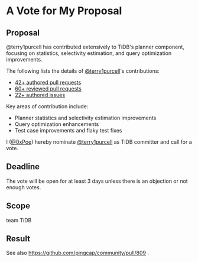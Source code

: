 # A Vote for My Proposal

## Proposal

@terry1purcell has contributed extensively to TiDB's planner component, focusing on statistics, selectivity estimation, and query optimization improvements.

The following lists the details of [@terry1purcell](https://github.com/terry1purcell)'s contributions:

- [42+ authored pull requests](https://github.com/pingcap/tidb/pulls?q=is%3Apr+author%3Aterry1purcell+is%3Amerged)
- [60+ reviewed pull requests](https://github.com/pingcap/tidb/pulls?q=is%3Apr+reviewed-by%3Aterry1purcell+)
- [22+ authored issues](https://github.com/pingcap/tidb/issues?q=is%3Aissue+author%3Aterry1purcell+)

Key areas of contribution include:
- Planner statistics and selectivity estimation improvements
- Query optimization enhancements
- Test case improvements and flaky test fixes

I ([@0xPoe](https://github.com/0xPoe)) hereby nominate [@terry1purcell](https://github.com/terry1purcell) as TiDB committer and call for a vote.

## Deadline

The vote will be open for at least 3 days unless there is an objection or not enough votes.

## Scope

team TiDB

## Result

See also https://github.com/pingcap/community/pull/809 .
